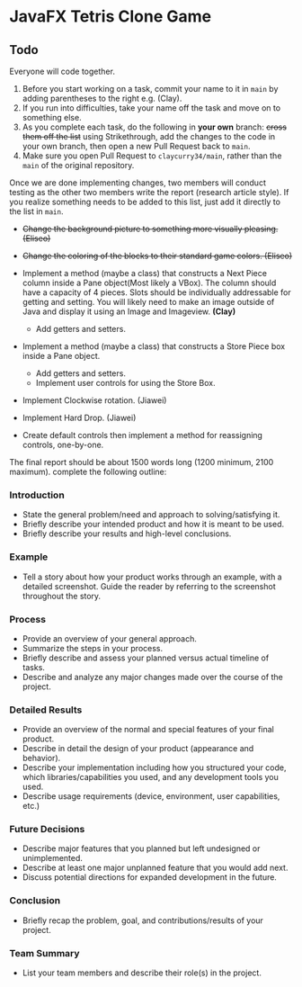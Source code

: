 JavaFX Tetris Clone Game
=============

## Todo



Everyone will code together.

1. Before you start working on a task, commit your name to it in `main` by adding parentheses to the right  e.g. (Clay).  
2. If you run into difficulties, take your name off the task and move on to something else.  
3. As you complete each task, do the following in **your own** branch: ~~cross them  off the list~~ using Strikethrough, add the changes to the code in your own branch, then open a new Pull Request back to `main`.
4. Make sure you open Pull Request to `claycurry34/main`, rather than the `main` of the original repository.

Once we are done implementing changes, two members will conduct testing as the other two members write the report (research article style). If you realize something needs to be added to this list, just add it directly to the list in `main`.

* ~~Change the background picture to something more visually pleasing. (Eliseo)~~
* ~~Change the coloring of the blocks to their standard game colors. (Eliseo)~~
* Implement a method (maybe a class) that constructs a Next Piece column inside a Pane object(Most likely a VBox). The column should have a capacity of 4 pieces. Slots should be individually addressable for getting and setting. You will likely need to make an image outside of Java and display it using an Image and Imageview. **(Clay)**
  * Add getters and setters.
* Implement a method (maybe a class) that constructs a Store Piece box inside a Pane object.
  * Add getters and setters.  
  * Implement user controls for using the Store Box.  
* Implement Clockwise rotation.  (Jiawei)
* Implement Hard Drop. (Jiawei)

* Create default controls then implement a method for reassigning controls, one-by-one.



The final report should be about 1500 words long (1200 minimum, 2100 maximum). complete the following outline:

### Introduction
* State the general problem/need and approach to solving/satisfying it.  
* Briefly describe your intended product and how it is meant to be used.  
* Briefly describe your results and high-level conclusions.  

### Example 
* Tell a story about how your product works through an example, with a detailed screenshot. Guide the reader by referring to the screenshot throughout the story.

### Process 
* Provide an overview of your general approach.  
* Summarize the steps in your process.  
* Briefly describe and assess your planned versus actual timeline of tasks.  
* Describe and analyze any major changes made over the course of the project.  

### Detailed Results 
* Provide an overview of the normal and special features of your final product.  
* Describe in detail the design of your product (appearance and behavior).  
* Describe your implementation including how you structured your code, which libraries/capabilities you used, and any development tools you used.  
* Describe usage requirements (device, environment, user capabilities, etc.)

### Future Decisions
* Describe major features that you planned but left undesigned or unimplemented.  
* Describe at least one major unplanned feature that you would add next.  
* Discuss potential directions for expanded development in the future.

### Conclusion
* Briefly recap the problem, goal, and contributions/results of your project.

### Team Summary
* List your team members and describe their role(s) in the project.
